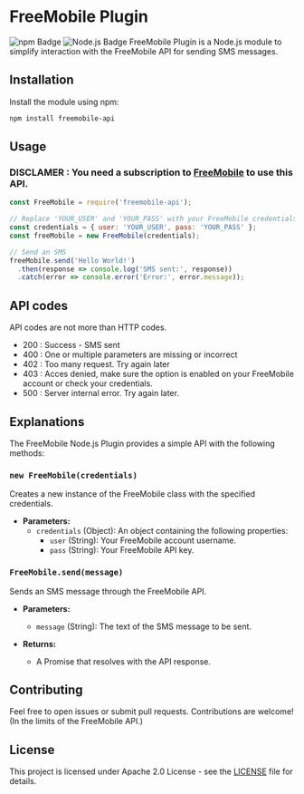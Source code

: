 # FreeMobile Plugin
![npm Badge](https://img.shields.io/badge/npm-CB3837?logo=npm&logoColor=fff&style=flat) ![Node.js Badge](https://img.shields.io/badge/Node.js-393?logo=nodedotjs&logoColor=fff&style=flat)
FreeMobile Plugin is a Node.js module to simplify interaction with the FreeMobile API for sending SMS messages.

## Installation

Install the module using npm:

```bash
npm install freemobile-api
```

## Usage
### DISCLAMER : You need a subscription to [FreeMobile](mobile.free.fr) to use this API.
```js
const FreeMobile = require('freemobile-api');

// Replace 'YOUR_USER' and 'YOUR_PASS' with your FreeMobile credentials
const credentials = { user: 'YOUR_USER', pass: 'YOUR_PASS' };
const freeMobile = new FreeMobile(credentials);

// Send an SMS
freeMobile.send('Hello World!')
  .then(response => console.log('SMS sent:', response))
  .catch(error => console.error('Error:', error.message));
```

## API codes
API codes are not more than HTTP codes.
- 200 : Success - SMS sent
- 400 : One or multiple parameters are missing or incorrect
- 402 : Too many request. Try again later
- 403 : Acces denied, make sure the option is enabled on your FreeMobile account or check your credentials.
- 500 : Server internal error. Try again later.

## Explanations

The FreeMobile Node.js Plugin provides a simple API with the following methods:

### `new FreeMobile(credentials)`

Creates a new instance of the FreeMobile class with the specified credentials.

- **Parameters:**
  - `credentials` (Object): An object containing the following properties:
    - `user` (String): Your FreeMobile account username.
    - `pass` (String): Your FreeMobile API key.

### `FreeMobile.send(message)`

Sends an SMS message through the FreeMobile API.

- **Parameters:**
  - `message` (String): The text of the SMS message to be sent.

- **Returns:**
  - A Promise that resolves with the API response.

## Contributing

Feel free to open issues or submit pull requests. Contributions are welcome! (In the limits of the FreeMobile API.)

## License

This project is licensed under Apache 2.0 License - see the [LICENSE](https://github.com/Zarcross-dev/freemobile-api/blob/main/LICENSE) file for details.
